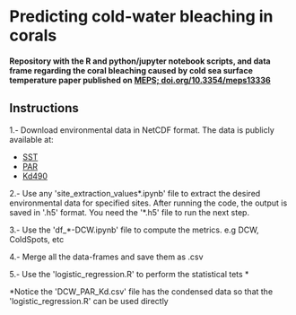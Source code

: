 # Predicting cold-water bleaching in corals 

#### Repository with the R and python/jupyter notebook scripts, and data frame regarding the coral bleaching caused by cold sea surface temperature paper published on [MEPS; doi.org/10.3354/meps13336](https://doi.org/10.3354/meps13336)

## Instructions

1.- Download environmental data in NetCDF format. The data is publicly available at:
  * [SST](https://coralreefwatch.noaa.gov/product/5km/index.php)
  * [PAR](https://oceancolor.gsfc.nasa.gov/l3/)
  * [Kd490](https://oceancolor.gsfc.nasa.gov/l3/) 

2.- Use any 'site_extraction_values*.ipynb' file to extract the desired environmental data for specified sites. After running the code, the output is saved in '.h5' format. You need the '*.h5' file to run the next step.

3.- Use the 'df_*-DCW.ipynb' file to compute the metrics. e.g DCW, ColdSpots, etc

4.- Merge all the data-frames and save them as .csv 

5.- Use the 'logistic_regression.R' to perform the statistical tets *

*Notice the 'DCW_PAR_Kd.csv' file has the condensed data so that the 'logistic_regression.R' can be  used directly 


